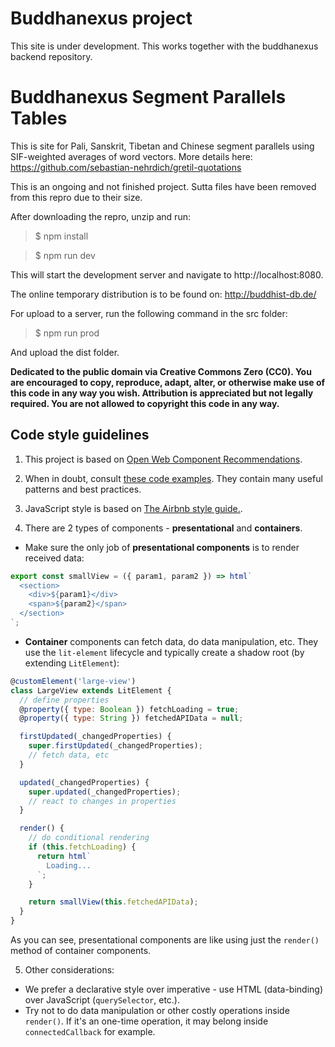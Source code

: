 # Buddhanexus project

This site is under development.
This works together with the buddhanexus backend repository.

# Buddhanexus Segment Parallels Tables

This is site for Pali, Sanskrit, Tibetan and Chinese segment parallels using SIF-weighted averages of word vectors.
More details here:
https://github.com/sebastian-nehrdich/gretil-quotations

This is an ongoing and not finished project. Sutta files have been removed from this repro due to their size.

After downloading the repro, unzip and run:

> \$ npm install

> \$ npm run dev

This will start the development server and navigate to http://localhost:8080.

The online temporary distribution is to be found on: http://buddhist-db.de/

For upload to a server, run the following command in the src folder:

> \$ npm run prod

And upload the dist folder.

**Dedicated to the public domain via Creative Commons Zero (CC0). You are encouraged to copy, reproduce, adapt, alter, or otherwise make use of this code in any way you wish. Attribution is appreciated but not legally required. You are not allowed to copyright this code in any way.**

## Code style guidelines

1. This project is based on [Open Web Component Recommendations](https://open-wc.org).

2. When in doubt, consult [these code examples](https://stackblitz.com/edit/open-wc-lit-demos). They contain many useful patterns and best practices.

3. JavaScript style is based on [The Airbnb style guide.](https://github.com/airbnb/javascript).

4. There are 2 types of components - **presentational** and **containers**.

- Make sure the only job of **presentational components** is to render received data:

```javascript
export const smallView = ({ param1, param2 }) => html`
  <section>
    <div>${param1}</div>
    <span>${param2}</span>
  </section>
`;
```

- **Container** components can fetch data, do data manipulation, etc.
  They use the `lit-element` lifecycle and typically create a shadow root (by extending `LitElement`):

```javascript
@customElement('large-view')
class LargeView extends LitElement {
  // define properties
  @property({ type: Boolean }) fetchLoading = true;
  @property({ type: String }) fetchedAPIData = null;

  firstUpdated(_changedProperties) {
    super.firstUpdated(_changedProperties);
    // fetch data, etc
  }

  updated(_changedProperties) {
    super.updated(_changedProperties);
    // react to changes in properties
  }

  render() {
    // do conditional rendering
    if (this.fetchLoading) {
      return html`
        Loading...
      `;
    }

    return smallView(this.fetchedAPIData);
  }
}
```

As you can see, presentational components are like using just the `render()` method of container components.

5. Other considerations:

- We prefer a declarative style over imperative - use HTML (data-binding) over JavaScript (`querySelector`, etc.).
- Try not to do data manipulation or other costly operations inside `render()`. If it's an one-time operation, it may belong inside `connectedCallback` for example.
